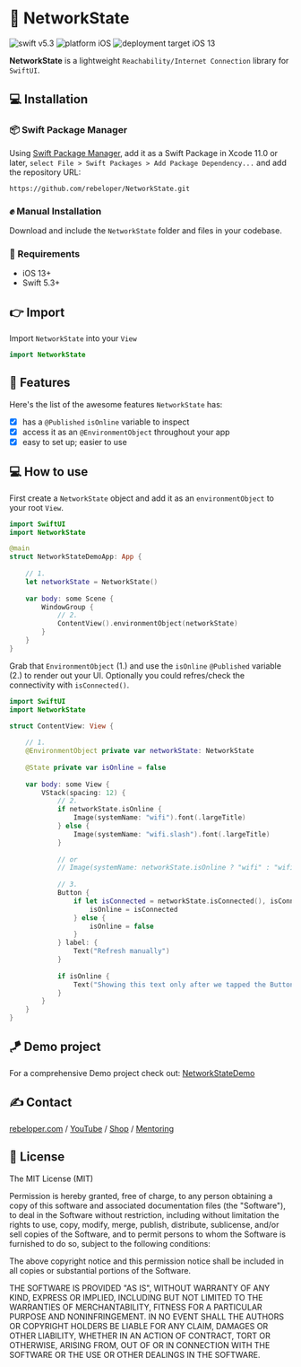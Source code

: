 # 🍬 NetworkState

![swift v5.3](https://img.shields.io/badge/swift-v5.3-orange.svg)
![platform iOS](https://img.shields.io/badge/platform-iOS-blue.svg)
![deployment target iOS 13](https://img.shields.io/badge/deployment%20target-iOS%2013-blueviolet)

**NetworkState** is a lightweight `Reachability/Internet Connection` library for `SwiftUI`.

## 💻 Installation
### 📦 Swift Package Manager
Using <a href="https://swift.org/package-manager/" rel="nofollow">Swift Package Manager</a>, add it as a Swift Package in Xcode 11.0 or later, `select File > Swift Packages > Add Package Dependency...` and add the repository URL:
```
https://github.com/rebeloper/NetworkState.git
```
### ✊ Manual Installation
Download and include the `NetworkState` folder and files in your codebase.

### 📲 Requirements
- iOS 13+
- Swift 5.3+

## 👉 Import

Import `NetworkState` into your `View`

```swift
import NetworkState
```

## 🧳 Features

Here's the list of the awesome features `NetworkState` has:
- [X] has a `@Published` `isOnline` variable to inspect
- [X] access it as an `@EnvironmentObject` throughout your app
- [X] easy to set up; easier to use

## 💻 How to use

First create a `NetworkState` object and add it as an `environmentObject` to your root `View`.

```swift
import SwiftUI
import NetworkState

@main
struct NetworkStateDemoApp: App {
    
    // 1.
    let networkState = NetworkState()
    
    var body: some Scene {
        WindowGroup {
            // 2.
            ContentView().environmentObject(networkState)
        }
    }
}
```

Grab that `EnvironmentObject` (1.) and use the `isOnline` `@Published` variable (2.) to render out your UI. Optionally you could refres/check the connectivity with `isConnected()`. 

```swift
import SwiftUI
import NetworkState

struct ContentView: View {
    
    // 1.
    @EnvironmentObject private var networkState: NetworkState
    
    @State private var isOnline = false
    
    var body: some View {
        VStack(spacing: 12) {
            // 2.
            if networkState.isOnline {
                Image(systemName: "wifi").font(.largeTitle)
            } else {
                Image(systemName: "wifi.slash").font(.largeTitle)
            }
            
            // or 
            // Image(systemName: networkState.isOnline ? "wifi" : "wifi.slash").font(.largeTitle)
            
            // 3.
            Button {
                if let isConnected = networkState.isConnected(), isConnected {
                    isOnline = isConnected
                } else {
                    isOnline = false
                }
            } label: {
                Text("Refresh manually")
            }
            
            if isOnline {
                Text("Showing this text only after we tapped the Button and if network is Connected")
            }
        }
    }
}
```

## 🪁 Demo project

For a comprehensive Demo project check out: 
<a href="https://github.com/rebeloper/NetworkStateDemo">NetworkStateDemo</a>

## ✍️ Contact

<a href="https://rebeloper.com/">rebeloper.com</a> / 
<a href="https://www.youtube.com/rebeloper/">YouTube</a> / 
<a href="https://store.rebeloper.com/">Shop</a> / 
<a href="https://rebeloper.com/mentoring">Mentoring</a>

## 📃 License

The MIT License (MIT)

Permission is hereby granted, free of charge, to any person obtaining a copy of this software and associated documentation files (the "Software"), to deal in the Software without restriction, including without limitation the rights to use, copy, modify, merge, publish, distribute, sublicense, and/or sell copies of the Software, and to permit persons to whom the Software is furnished to do so, subject to the following conditions:

The above copyright notice and this permission notice shall be included in all copies or substantial portions of the Software.

THE SOFTWARE IS PROVIDED "AS IS", WITHOUT WARRANTY OF ANY KIND, EXPRESS OR IMPLIED, INCLUDING BUT NOT LIMITED TO THE WARRANTIES OF MERCHANTABILITY, FITNESS FOR A PARTICULAR PURPOSE AND NONINFRINGEMENT. IN NO EVENT SHALL THE AUTHORS OR COPYRIGHT HOLDERS BE LIABLE FOR ANY CLAIM, DAMAGES OR OTHER LIABILITY, WHETHER IN AN ACTION OF CONTRACT, TORT OR OTHERWISE, ARISING FROM, OUT OF OR IN CONNECTION WITH THE SOFTWARE OR THE USE OR OTHER DEALINGS IN THE SOFTWARE.
